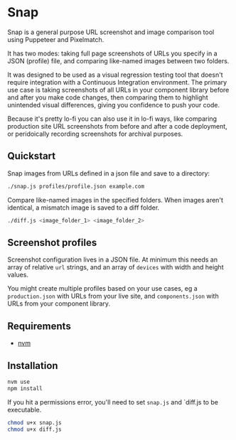 # Snap

Snap is a general purpose URL screenshot and image comparison tool using Puppeteer and Pixelmatch.

It has two modes: taking full page screenshots of URLs you specify in a JSON (profile) file, and comparing like-named images between two folders.

It was designed to be used as a visual regression testing tool that doesn't require integration with a Continuous Integration environment. The primary use case is taking screenshots of all URLs in your component library before and after you make code changes, then comparing them to highlight unintended visual differences, giving you confidence to push your code.

Because it's pretty lo-fi you can also use it in lo-fi ways, like comparing production site URL screenshots from before and after a code deployment, or peridoically recording screenshots for archival purposes.


## Quickstart

Snap images from URLs defined in a json file and save to a directory:

```bash
./snap.js profiles/profile.json example.com
```

Compare like-named images in the specified folders. When images aren't identical, a mismatch image is saved to a diff folder.

```bash
./diff.js <image_folder_1> <image_folder_2>
```

## Screenshot profiles

Screenshot configuration lives in a JSON file. At minimum this needs an array of relative `url` strings, and an array of `devices` with width and height values.

You might create multiple profiles based on your use cases, eg a `production.json` with URLs from your live site, and `components.json` with URLs from your component library.


## Requirements

- [nvm](https://github.com/nvm-sh/nvm)


## Installation

```bash
nvm use
npm install
```

If you hit a permissions error, you'll need to set `snap.js` and `diff.js to be executable.

```bash
chmod u+x snap.js
chmod u+x diff.js
```
